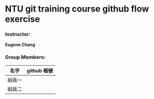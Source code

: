 # NTU git training course github flow exercise

### Instructor:

**Eugene Chang** 

### Group Members:

| **名字**           | **github 帳號**       |
| ------------------|:---------------------:|
| 組員一             |                       |
| 組員二             |                       |
